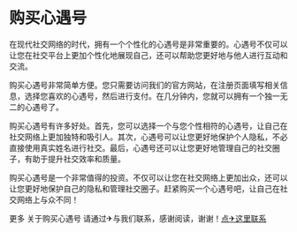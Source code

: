 # 购买心遇号

在现代社交网络的时代，拥有一个个性化的心遇号是非常重要的。心遇号不仅可以让您在社交平台上更加个性化地展现自己，还可以帮助您更好地与他人进行互动和交流。

购买心遇号非常简单方便。您只需要访问我们的官方网站，在注册页面填写相关信息，选择您喜欢的心遇号，然后进行支付。在几分钟内，您就可以拥有一个独一无二的心遇号了。

购买心遇号有许多好处。首先，您可以选择一个与您个性相符的心遇号，让自己在社交网络上更加独特和吸引人。其次，心遇号可以让您更好地保护个人隐私，不必直接使用真实姓名进行社交。最后，心遇号还可以让您更好地管理自己的社交圈子，有助于提升社交效率和质量。

购买心遇号是一个非常值得的投资。不仅可以让您在社交网络上更加出众，还可以让您更好地保护自己的隐私和管理社交圈子。赶紧购买一个心遇号吧，让自己在社交网络上与众不同！

更多 关于购买心遇号 请通过✈与我们联系，感谢阅读，谢谢！[点✈这里联系](https://acc.k02.cc)